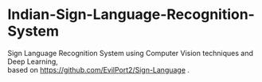 # Indian-Sign-Language-Recognition-System
Sign Language Recognition System using Computer Vision techniques and Deep Learning,  
based on https://github.com/EvilPort2/Sign-Language .
